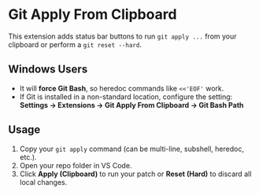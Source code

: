 # Git Apply From Clipboard

This extension adds status bar buttons to run `git apply ...` from your clipboard or perform a `git reset --hard`.

## Windows Users
- It will **force Git Bash**, so heredoc commands like `<<'EOF'` work.
- If Git is installed in a non-standard location, configure the setting:
  **Settings → Extensions → Git Apply From Clipboard → Git Bash Path**

## Usage
1. Copy your `git apply` command (can be multi-line, subshell, heredoc, etc.).
2. Open your repo folder in VS Code.
3. Click **Apply (Clipboard)** to run your patch or **Reset (Hard)** to discard all local changes.

